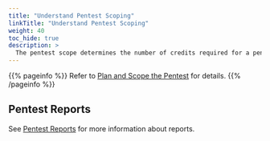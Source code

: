 ```yaml
---
title: "Understand Pentest Scoping"
linkTitle: "Understand Pentest Scoping"
weight: 40
toc_hide: true
description: >
  The pentest scope determines the number of credits required for a pentest.
---
```

<!-- Do not delete this page until the link in the UI is changed. See CX-2970 for details.-->
{{% pageinfo %}}
Refer to [Plan and Scope the Pentest](/getting-started/planning/) for details.
{{% /pageinfo %}}

<!-- Delete this file after the launch of pentest types on Oct 3. See CX-2970 for details. -->

## Pentest Reports

See [Pentest Reports](/platform-deep-dive/pentests/reports/) for more information about reports.
